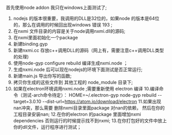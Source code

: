 首先使用node addon 我只在windows上面测试了;
1. nodejs 的版本很重要，我调用的DLL是32位的，如果node 的版本是64位的，那么在调用的时候回出现windows 错误 193 ;
2. 在nxmi 文件目录的内容是关于node调用nxmi.dll的源码;
3. 在nxmi里面初始化一个package
4. 新建binding.gyp
5. 新建nxmi.cc 存放c++调用DLL的源码（网上有，需要注意c++调用DLL类型的处理)
6. 使用node-gyp configure rebuild 编译生成nxmi.node ；
7. 生成nxmi.node 后可以现在nodejs的环境下面测试是否正常运行;
7. 新建main.js 导出你写的函数;
8. 拷贝你生成的这些文件到 其他工程的 node_module 目录下;
9. 如果在electron环境调用nxmi.node ;需要重新使用 electron 编译
10.编译命令（测试-arch命令待定）：  HOME=~/.electron-gyp node-gyp rebuild --target=3.0.10 --dist-url=https://atom.io/download/electron
11.如果出现nan冲突，那么需要 删除nxmi目录里面package 对nan的依赖， 然后在你的工程目录安装nan;
12.在你的electron 的package 里面增加nxmi  dependencies 否则运行的时候提示找不到nxmi;
13.在你打包好的文件中放上你的dll文件，运行程序进行测试；